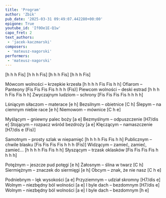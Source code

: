 ```yaml
---
title: 'Program'
author: 'Zbik'
pub_date: '2025-03-31 09:49:07.442280+00:00'
epigone: True
youtube_id: 'If0Oe1E-Q1w'
capo_fret: 2
text_authors:
 - 'jacek-kaczmarski'
composers:
 - 'mateusz-nagorski'
performers:
 - 'mateusz-nagorski'
---
```


[h h h Fis]
[h h h Fis]
[h h h Fis]
[h h h Fis]

Mówcom wolności – krzepkie krzesła [h h h h Fis Fis h h]
Ofiarom – Panteony [Fis Fis Fis Fis h h h (Fis)]
Piewcom wolności – deski estrad [h h h h Fis Fis h h]
Zwyczajnym ludziom – schrony [Fis Fis Fis Fis h h h h]

Lśniącym siłaczom – materace [e h]
Bezsilnym – obietnice [C h]
Ślepym – na ciemnym niebie race [e h]
Niemowom – mównice [C h e]

Myślącym – gniewny palec boży [a e]
Bezmyślnym – odpuszczenie [H7/dis e]
Stojącym – rozpacz wśród bezdroży [a e]
Klęczącym – namaszczenie [H7/dis e (Fis)]

Samotnym – prosty szlak w niepamięć [h h h h Fis Fis h h]
Publicznym – chwile blasku [Fis Fis Fis Fis h h h (Fis)]
Widzącym – zamieć, zamieć, zamieć… [h h h h Fis Fis h h]
Słyszącym – trzask oklasków [Fis Fis Fis Fis h h h h]

Potężnym – jeszcze pud potęgi [e h]
Żałosnym – ślina w twarz [C h]
Siermiężnym – znaczek do siermięgi [e h]
Obcym – znak, że nie nasz [C h e]

Podniebnym – lęk wysokości [a e]
Przyziemnym – udział skromny [H7/dis e]
Wolnym – niezbędny ból wolności [a e]
I byle dach – bezdomnym [H7/dis e]
Wolnym – niezbędny ból wolności [a e]
I byle dach – bezdomnym [h e]